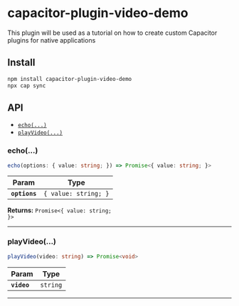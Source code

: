 # capacitor-plugin-video-demo

This plugin will be used as a tutorial on how to create custom Capacitor plugins for native applications

## Install

```bash
npm install capacitor-plugin-video-demo
npx cap sync
```

## API

<docgen-index>

* [`echo(...)`](#echo)
* [`playVideo(...)`](#playvideo)

</docgen-index>

<docgen-api>
<!--Update the source file JSDoc comments and rerun docgen to update the docs below-->

### echo(...)

```typescript
echo(options: { value: string; }) => Promise<{ value: string; }>
```

| Param         | Type                            |
| ------------- | ------------------------------- |
| **`options`** | <code>{ value: string; }</code> |

**Returns:** <code>Promise&lt;{ value: string; }&gt;</code>

--------------------


### playVideo(...)

```typescript
playVideo(video: string) => Promise<void>
```

| Param       | Type                |
| ----------- | ------------------- |
| **`video`** | <code>string</code> |

--------------------

</docgen-api>
